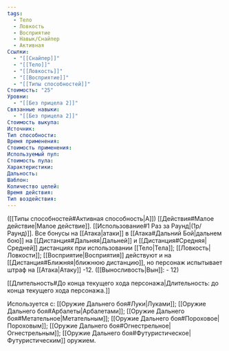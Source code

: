 ```yaml
---
tags:
  - Тело
  - Ловкость
  - Восприятие
  - Навык/Снайпер
  - Активная
Ссылки:
  - "[[Снайпер]]"
  - "[[Тело]]"
  - "[[Ловкость]]"
  - "[[Восприятие]]"
  - "[[Типы способностей]]"
Стоимость: "25"
Уровни:
  - "[[Без прицела 2]]"
Связанные навыки:
  - "[[Без прицела 2]]"
Стоимость выкупа:
Источник:
Тип способности:
Время применения:
Стоимость применения:
Используемый пул:
Стоимость пула:
Характеристики:
Дальность:
Шаблон:
Количество целей:
Время действия:
Тип воздействия:
---
```

([[Типы способностей#Активная способность|А]]) [[Действия#Малое действие|Малое действие]]. [[Использование#1 Раз за Раунд|(1р/Раунд)]]. Все бонусы на [[Атака|атаки]] в [[Атака#Дальний Бой|дальнем бою]] на [[Дистанция#Дальняя|Дальней]] и [[Дистанция#Средняя|Средней]] дистанциях при использовании [[Тело|Тела]]; [[Ловкость|Ловкости]]; [[Восприятие|Восприятия]] действуют и на [[Дистанция#Ближняя|ближнюю дистанцию]], но персонаж испытывает штраф на [[Атака|Атаку]] -12. ([[Выносливость|Вын]]: - 12)

[[Длительность#До конца текущего хода персонажа|Длительность: до конца текущего хода персонажа.]]

Используется с: [[Оружие Дальнего боя#Луки|Луками]]; [[Оружие Дальнего боя#Арбалеты|Арбалетами]]; [[Оружие Дальнего боя#Метательное|Метательным]]; [[Оружие Дальнего боя#Пороховое|Пороховым]]; [[Оружие Дальнего боя#Огнестрельное|Огнестрельным]]; [[Оружие Дальнего боя#Футуристическое|Футуристическим]] оружием. 
